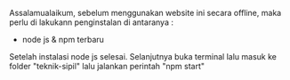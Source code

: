 Assalamualaikum, sebelum menggunakan website ini secara offline, maka perlu di lakukann penginstalan di antaranya :

- node js & npm terbaru

Setelah instalasi node js selesai. Selanjutnya buka terminal lalu masuk ke folder "teknik-sipil" lalu jalankan perintah "npm start"
